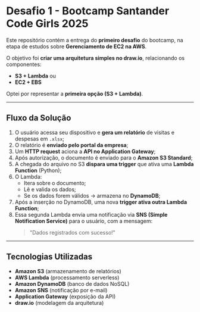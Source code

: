 # Desafio 1 - Bootcamp Santander Code Girls 2025

Este repositório contém a entrega do **primeiro desafio** do bootcamp, na etapa de estudos sobre **Gerenciamento de EC2 na AWS**.  

O objetivo foi **criar uma arquitetura simples no draw.io**, relacionando os componentes:  
- **S3 + Lambda** ou  
- **EC2 + EBS**
  
Optei por representar a **primeira opção (S3 + Lambda)**.  

---
## Fluxo da Solução

1. O usuário acessa seu dispositivo e **gera um relatório** de visitas e despesas em `.xlsx`;  
2. O relatório é **enviado pelo portal da empresa**;  
3. Um **HTTP request** aciona a **API no Application Gateway**;  
4. Após autorização, o documento é enviado para o **Amazon S3 Standard**;  
5. A chegada do arquivo no S3 **dispara uma trigger** que ativa uma **Lambda Function** (Python);  
6. O Lambda:  
   - Itera sobre o documento;  
   - Lê e valida os dados;  
   - Se os dados forem válidos → armazena no **DynamoDB**;  
7. Após a inserção no DynamoDB, uma nova **trigger ativa outra Lambda Function**;  
8. Essa segunda Lambda envia uma notificação via **SNS (Simple Notification Service)** para o usuário, com a mensagem:  
   > "Dados registrados com sucesso!"

---

## Tecnologias Utilizadas
- **Amazon S3** (armazenamento de relatórios)  
- **AWS Lambda** (processamento serverless)  
- **Amazon DynamoDB** (banco de dados NoSQL)  
- **Amazon SNS** (notificação por e-mail)  
- **Application Gateway** (exposição da API)  
- **draw.io** (modelagem da arquitetura)  
